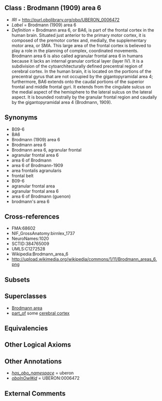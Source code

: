 
## Class : Brodmann (1909) area 6

 * *IRI* = http://purl.obolibrary.org/obo/UBERON_0006472
 * *Label* = Brodmann (1909) area 6
 * *Definition* = Brodmann area 6, or BA6, is part of the frontal cortex in the human brain. Situated just anterior to the primary motor cortex, it is composed of the premotor cortex and, medially, the supplementary motor area, or SMA. This large area of the frontal cortex is believed to play a role in the planning of complex, coordinated movements. Brodmann area 6 is also called agranular frontal area 6 in humans because it lacks an internal granular cortical layer (layer IV). It is a subdivision of the cytoarchitecturally defined precentral region of cerebral cortex. In the human brain, it is located on the portions of the precentral gyrus that are not occupied by the gigantopyramidal area 4; furthermore, BA6 extends onto the caudal portions of the superior frontal and middle frontal gyri. It extends from the cingulate sulcus on the medial aspect of the hemisphere to the lateral sulcus on the lateral aspect. It is bounded rostrally by the granular frontal region and caudally by the gigantopyramidal area 4 (Brodmann, 1909).

## Synonyms

 * B09-6
 * BA6
 * Brodmann (1909) area 6
 * Brodmann area 6
 * Brodmann area 6, agranular frontal
 * agranular frontal area 6
 * area 6 of Brodmann
 * area 6 of Brodmann-1909
 * area frontalis agranularis
 * frontal belt
 * B09-6
 * agranular frontal area
 * agranular frontal area 6
 * area 6 of Brodmann (guenon)
 * brodmann's area 6

## Cross-references

 * FMA:68602
 * NIF_GrossAnatomy:birnlex_1737
 * NeuroNames:1020
 * SCTID:384765009
 * UMLS:C1272528
 * Wikipedia:Brodmann_area_6
 * http://upload.wikimedia.org/wikipedia/commons/1/11/Brodmann_areas_6.png

## Subsets


## Superclasses

 * [Brodmann area](../../UBERON/29/UBERON_0013529.md)
 * [part_of](../../BFO/50/BFO_0000050.md) some [cerebral cortex](../../UBERON/56/UBERON_0000956.md)

## Equivalencies


## Other Logical Axioms


## Other Annotations

 * *[has_obo_namespace](../../ce/oboInOwl#hasOBONamespace.md)* = uberon
 * *[oboInOwl#id](../../id/oboInOwl#id.md)* = UBERON:0006472

## External Comments

